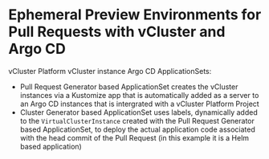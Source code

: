 # Ephemeral Preview Environments for Pull Requests with vCluster and Argo CD

vCluster Platform
vCluster instance
Argo CD ApplicationSets:
- Pull Request Generator based ApplicationSet creates the vCluster instances via a Kustomize app that is automatically added as a server to an Argo CD instances that is intergrated with a vCluster Platform Project
- Cluster Generator based ApplicationSet uses labels, dynamically added to the `VirtualClusterInstance` created with the Pull Request Generator based ApplicationSet, to deploy the actual application code associated with the head commit of the Pull Request (in this example it is a Helm based application)

